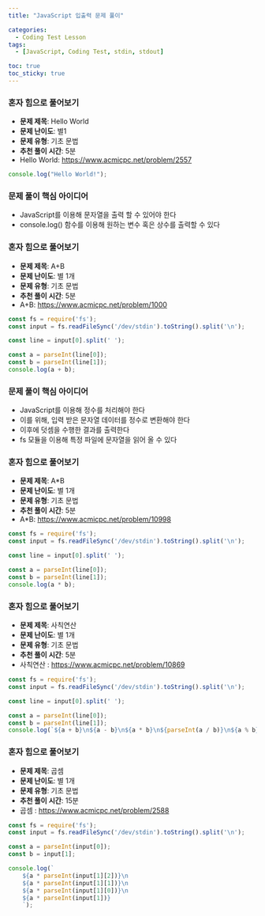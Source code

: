 ```yaml
---
title: "JavaScript 입출력 문제 풀이"

categories:
  - Coding Test Lesson
tags:
  - [JavaScript, Coding Test, stdin, stdout]

toc: true
toc_sticky: true
---
```


### 혼자 힘으로 풀어보기

- **문제 제목**: Hello World
- **문제 난이도**: 별1
- **문제 유형**: 기초 문법
- **추천 풀이 시간**: 5분
- Hello World: https://www.acmicpc.net/problem/2557

```javascript
console.log("Hello World!");
```

  

### 문제 풀이 핵심 아이디어

- JavaScript를 이용해 문자열을 출력 할 수 있어야 한다
- console.log() 함수를 이용해 원하는 변수 혹은 상수를 출력할 수 있다

  

### 혼자 힘으로 풀어보기

- **문제 제목**: A+B
- **문제 난이도**: 별 1개
- **문제 유형**: 기초 문법
- **추천 풀이 시간**: 5분
- A+B: https://www.acmicpc.net/problem/1000

```javascript
const fs = require('fs');
const input = fs.readFileSync('/dev/stdin').toString().split('\n');

const line = input[0].split(' ');

const a = parseInt(line[0]);
const b = parseInt(line[1]);
console.log(a + b);
```



  

### 문제 풀이 핵심 아이디어

- JavaScript를 이용해 정수를 처리해야 한다
- 이를 위해, 입력 받은 문자열 데이터를 정수로 변환해야 한다
- 이후에 덧셈을 수행한 결과를 출력한다
- fs 모듈을 이용해 특정 파일에 문자열을 읽어 올 수 있다

  

### 혼자 힘으로 풀어보기

- **문제 제목**: A*B
- **문제 난이도**: 별 1개
- **문제 유형**: 기초 문법
- **추천 풀이 시간**: 5분
- A*B: https://www.acmicpc.net/problem/10998

```javascript
const fs = require('fs');
const input = fs.readFileSync('/dev/stdin').toString().split('\n');

const line = input[0].split(' ');

const a = parseInt(line[0]);
const b = parseInt(line[1]);
console.log(a * b);
```

  

### 혼자 힘으로 풀어보기  

- **문제 제목**: 사칙연산
- **문제 난이도**: 별 1개
- **문제 유형**: 기초 문법
- **추천 풀이 시간**: 5분
- 사칙연산 : https://www.acmicpc.net/problem/10869

```javascript
const fs = require('fs');
const input = fs.readFileSync('/dev/stdin').toString().split('\n');

const line = input[0].split(' ');

const a = parseInt(line[0]);
const b = parseInt(line[1]);
console.log(`${a + b}\n${a - b}\n${a * b}\n${parseInt(a / b)}\n${a % b}`);
```

  

### 혼자 힘으로 풀어보기  

- **문제 제목**: 곱셈
- **문제 난이도**: 별 1개
- **문제 유형**: 기초 문법
- **추천 풀이 시간**: 15분
- 곱셈 : https://www.acmicpc.net/problem/2588

```javascript
const fs = require('fs');
const input = fs.readFileSync('/dev/stdin').toString().split('\n');

const a = parseInt(input[0]);
const b = input[1];

console.log(`
	${a * parseInt(input[1][2])}\n
	${a * parseInt(input[1][1])}\n
	${a * parseInt(input[1][0])}\n
	${a * parseInt(input[1])}
	`);
```

